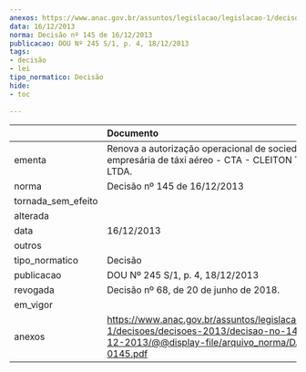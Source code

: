 ```yaml
---
anexos: https://www.anac.gov.br/assuntos/legislacao/legislacao-1/decisoes/decisoes-2013/decisao-no-145-de-16-12-2013/@@display-file/arquivo_norma/DA2013-0145.pdf
data: 16/12/2013
norma: Decisão nº 145 de 16/12/2013
publicacao: DOU Nº 245 S/1, p. 4, 18/12/2013
tags:
- decisão
- lei
tipo_normatico: Decisão
hide: 
- toc 
 
---
```


|                    | Documento                                                                                                                                                 |
|:-------------------|:----------------------------------------------------------------------------------------------------------------------------------------------------------|
| ementa             | Renova a autorização operacional de sociedade empresária de táxi aéreo - CTA - CLEITON TÁXI AÉREO LTDA.                                                   |
| norma              | Decisão nº 145 de 16/12/2013                                                                                                                              |
| tornada_sem_efeito |                                                                                                                                                           |
| alterada           |                                                                                                                                                           |
| data               | 16/12/2013                                                                                                                                                |
| outros             |                                                                                                                                                           |
| tipo_normatico     | Decisão                                                                                                                                                   |
| publicacao         | DOU Nº 245 S/1, p. 4, 18/12/2013                                                                                                                          |
| revogada           | Decisão nº 68, de 20 de junho de 2018.                                                                                                                    |
| em_vigor           |                                                                                                                                                           |
| anexos             | https://www.anac.gov.br/assuntos/legislacao/legislacao-1/decisoes/decisoes-2013/decisao-no-145-de-16-12-2013/@@display-file/arquivo_norma/DA2013-0145.pdf |